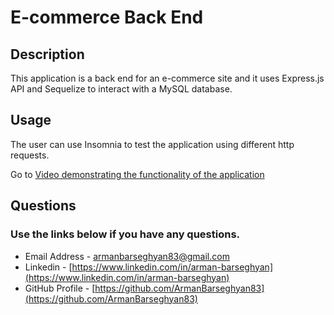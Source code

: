 # E-commerce Back End

## Description

This application is a back end for an e-commerce site and it uses Express.js API and  Sequelize to interact with a MySQL database.

## Usage

The user can use Insomnia to test the application using different http requests.


Go to [Video demonstrating the functionality of the application](https://drive.google.com/file/d/17kNHPaVAvJzQ2x4PEDwP4X_kcJgwgxdR/view?usp=sharing)


## Questions
### Use the links below if you have any questions.
- Email Address - [armanbarseghyan83@gmail.com](mailto:armanbarseghyan83@gmail.com)
- Linkedin - [https://www.linkedin.com/in/arman-barseghyan](https://www.linkedin.com/in/arman-barseghyan)
- GitHub Profile - [https://github.com/ArmanBarseghyan83](https://github.com/ArmanBarseghyan83)
